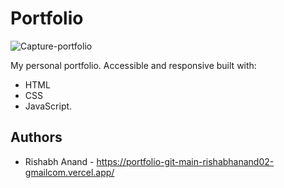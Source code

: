 
# Portfolio








![Capture-portfolio](https://user-images.githubusercontent.com/77219919/144649003-a9bc8f95-97b1-4979-adde-f3b65e3fdb63.PNG)




My personal portfolio. Accessible and responsive built with: 
- HTML 
- CSS  
- JavaScript.
## Authors

- Rishabh Anand -  https://portfolio-git-main-rishabhanand02-gmailcom.vercel.app/

